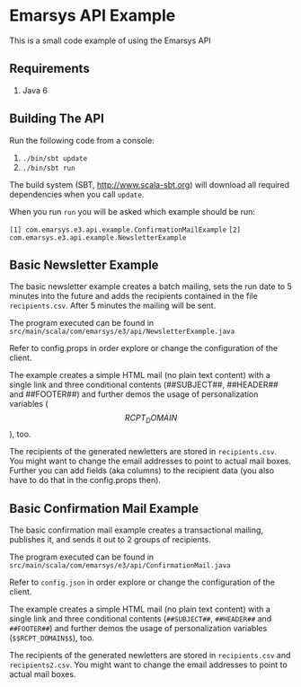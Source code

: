 Emarsys API Example
===================

This is a small code example of using the Emarsys API

## Requirements ##

1. Java 6

## Building The API ##

Run the following code from a console:

1. `./bin/sbt update`
2. `./bin/sbt run`

The build system (SBT, http://www.scala-sbt.org) will
download all required dependencies when you call `update`.

When you run `run` you will be asked which example should be run:


`[1] com.emarsys.e3.api.example.ConfirmationMailExample`
`[2] com.emarsys.e3.api.example.NewsletterExample`

## Basic Newsletter Example ##

The basic newsletter example creates a batch mailing, sets the run date to 5 minutes into the future and adds the recipients contained in the file `recipients.csv`. After 5 minutes the mailing will be sent.

The program executed can be found in `src/main/scala/com/emarsys/e3/api/NewsletterExample.java`

Refer to config.props in order explore or change the configuration of the client.

The example creates a simple HTML mail (no plain text content) with a single link and three conditional contents
(##SUBJECT##, ##HEADER## and ##FOOTER##) and further demos the usage of personalization variables ($$RCPT_DOMAIN$$), too.

The recipients of the generated newletters are stored in `recipients.csv`. You might want to change the email addresses to point to actual mail boxes.
Further you can add fields (aka columns) to the recipient data (you also have to do that in the config.props then).

## Basic Confirmation Mail Example ##

The basic confirmation mail example creates a transactional mailing, publishes it, and sends it out to 2 groups of recipients.

The program executed can be found in `src/main/scala/com/emarsys/e3/api/ConfirmationMail.java`

Refer to `config.json` in order explore or change the configuration of the client.

The example creates a simple HTML mail (no plain text content) with a single link and three conditional contents
(`##SUBJECT##`, `##HEADER##` and `##FOOTER##`) and further demos the usage of personalization variables (`$$RCPT_DOMAIN$$`), too.

The recipients of the generated newletters are stored in `recipients.csv` and `recipients2.csv`. You might want to change the email addresses to point to actual mail boxes.